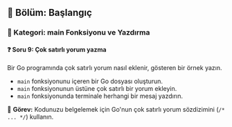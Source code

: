 ## 📘 Bölüm: Başlangıç  
### 🔹 Kategori: main Fonksiyonu ve Yazdırma  
#### ❓ Soru 9: Çok satırlı yorum yazma

Bir Go programında çok satırlı yorum nasıl eklenir, gösteren bir örnek yazın.

- `main` fonksiyonunu içeren bir Go dosyası oluşturun.
- `main` fonksiyonunun üstüne çok satırlı bir yorum ekleyin.
- `main` fonksiyonunda terminale herhangi bir mesaj yazdırın.

🔧 **Görev:** Kodunuzu belgelemek için Go'nun çok satırlı yorum sözdizimini (`/* ... */`) kullanın.
